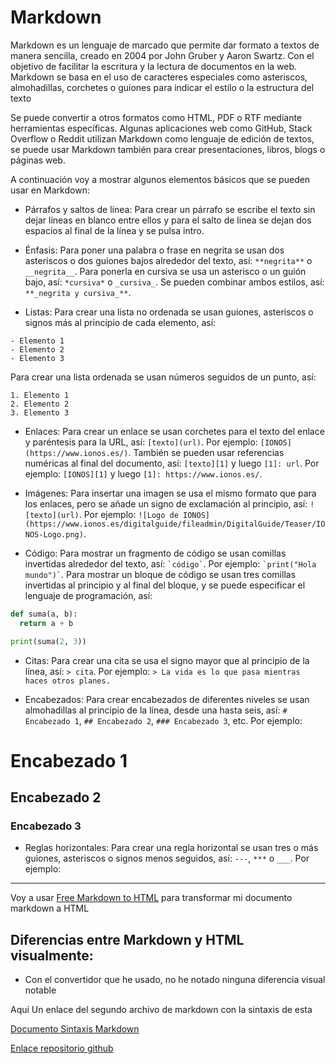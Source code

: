 # Markdown

Markdown es un lenguaje de marcado que permite dar formato a textos de manera sencilla, creado en 2004 por John Gruber y Aaron Swartz.
Con el objetivo de facilitar la escritura y la lectura de documentos en la web. 
Markdown se basa en el uso de caracteres especiales como asteriscos, almohadillas, corchetes o guiones para indicar el estilo o la estructura del texto

Se puede convertir a otros formatos como HTML, PDF o RTF mediante herramientas específicas.
Algunas aplicaciones web como GitHub, Stack Overflow o Reddit utilizan Markdown como lenguaje de edición de textos, se puede usar Markdown también para crear presentaciones, libros, blogs o páginas web.

A continuación voy a mostrar algunos elementos básicos que se pueden usar en Markdown:

- Párrafos y saltos de línea: Para crear un párrafo se escribe el texto sin dejar líneas en blanco entre ellos y para el salto de linea se dejan dos espacios al final de la línea y se pulsa intro.

- Énfasis: Para poner una palabra o frase en negrita se usan dos asteriscos o dos guiones bajos alrededor del texto, así: `**negrita**` o `__negrita__`. Para ponerla en cursiva se usa un asterisco o un guión bajo, así: `*cursiva*` o `_cursiva_`. Se pueden combinar ambos estilos, así: `**_negrita y cursiva_**`.

- Listas: Para crear una lista no ordenada se usan guiones, asteriscos o signos más al principio de cada elemento, así:

```
- Elemento 1
- Elemento 2
- Elemento 3
```

Para crear una lista ordenada se usan números seguidos de un punto, así:

```
1. Elemento 1
2. Elemento 2
3. Elemento 3
```

- Enlaces: Para crear un enlace se usan corchetes para el texto del enlace y paréntesis para la URL, así: `[texto](url)`. Por ejemplo: `[IONOS](https://www.ionos.es/)`. También se pueden usar referencias numéricas al final del documento, así: `[texto][1]` y luego `[1]: url`. Por ejemplo: `[IONOS][1]` y luego `[1]: https://www.ionos.es/`.

- Imágenes: Para insertar una imagen se usa el mismo formato que para los enlaces, pero se añade un signo de exclamación al principio, así: `![texto](url)`. Por ejemplo: `![Logo de IONOS](https://www.ionos.es/digitalguide/fileadmin/DigitalGuide/Teaser/IONOS-Logo.png)`.

- Código: Para mostrar un fragmento de código se usan comillas invertidas alrededor del texto, así: `` `código` ``. Por ejemplo: `` `print("Hola mundo")` ``. Para mostrar un bloque de código se usan tres comillas invertidas al principio y al final del bloque, y se puede especificar el lenguaje de programación, así:

```python
def suma(a, b):
  return a + b

print(suma(2, 3))
```

- Citas: Para crear una cita se usa el signo mayor que al principio de la línea, así: `> cita`. Por ejemplo: `> La vida es lo que pasa mientras haces otros planes.`

- Encabezados: Para crear encabezados de diferentes niveles se usan almohadillas al principio de la línea, desde una hasta seis, así: `# Encabezado 1`, `## Encabezado 2`, `### Encabezado 3`, etc. Por ejemplo:

# Encabezado 1
## Encabezado 2
### Encabezado 3

- Reglas horizontales: Para crear una regla horizontal se usan tres o más guiones, asteriscos o signos menos seguidos, así: `---`, `***` o `___`. Por ejemplo:

---

Voy a usar [Free Markdown to HTML](https://markdowntohtml.com/) para transformar mi documento markdown a HTML

## Diferencias entre Markdown y HTML visualmente:
- Con el convertidor que he usado, no he notado ninguna diferencia visual notable

Aquí Un enlace del segundo archivo de markdown con la sintaxis de esta

[Documento Sintaxis Markdown](markdownSintaxis.md)

[Enlace repositorio github](https://github.com/atirram970/daw1/tree/main/leng_marca/practica_1)